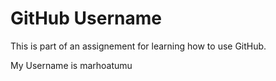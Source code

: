 
# GitHub Username

This is part of an assignement for learning how to use GitHub.

My Username is marhoatumu

